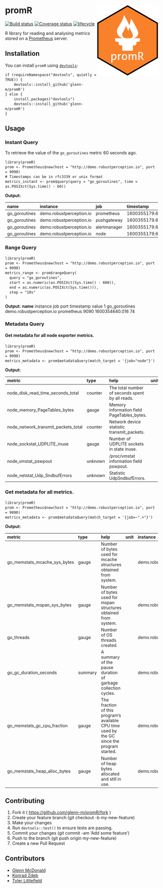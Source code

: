 
<!-- README.md is generated from README.Rmd. Please edit that file -->

promR <img src="man/figures/logo.png" align="right" />
======================================================

[![Build
status](https://github.com/glenn-m/promR/workflows/R-CMD-check/badge.svg)](https://github.com/glenn-m/promR/actions)
[![Coverage
status](https://codecov.io/gh/glenn-m/promR/branch/master/graph/badge.svg)](https://codecov.io/github/glenn-m/promR?branch=master)
[![lifecycle](https://img.shields.io/badge/lifecycle-experimental-orange.svg)](https://www.tidyverse.org/lifecycle/#experimental)

R library for reading and analysing metrics stored on a
[Prometheus](https://prometheus.io/) server.

Installation
------------

You can install `promR` using
[`devtools`](https://github.com/r-lib/devtools):

    if (requireNamespace("devtools", quietly = TRUE)) {
        devtools::install_github('glenn-m/promR')
    } else {
        install.packages("devtools")
        devtools::install_github('glenn-m/promR')
    }

Usage
-----

### Instant Query

To retrieve the value of the `go_goroutines` metric 60 seconds ago.

    library(promR)
    prom <- Prometheus$new(host = "http://demo.robustperception.io", port = 9090)
    # Timestamps can be in rfc3339 or unix format
    metrics_instant <- prom$query(query = "go_goroutines", time = as.POSIXct(Sys.time() - 60))

**Output:**

| name           | instance                 | job          | timestamp      | port |
|:---------------|:-------------------------|:-------------|:---------------|-----:|
| go\_goroutines | demo.robustperception.io | prometheus   | 1600355179.603 | 9090 |
| go\_goroutines | demo.robustperception.io | pushgateway  | 1600355179.603 | 9091 |
| go\_goroutines | demo.robustperception.io | alertmanager | 1600355179.603 | 9093 |
| go\_goroutines | demo.robustperception.io | node         | 1600355179.603 | 9100 |

### Range Query

    library(promR)
    prom <- Prometheus$new(host = "http://demo.robustperception.io", port = 9090)
    metrics_range <- prom$rangeQuery(
      query = "go_goroutines",
      start = as.numeric(as.POSIXct(Sys.time() - 600)),
      end = as.numeric(as.POSIXct(Sys.time())),
      step = "10s"
    )

**Output:** **name** instance job port timestamp value 1 go\_goroutines
demo.robustperception.io prometheus 9090 1600354640.016 74

### Metadata Query

#### Get metadata for all node exporter metrics.

    library(promR)
    prom <- Prometheus$new(host = "http://demo.robustperception.io", port = 9090)
    metrics_metadata <- prom$metadataQuery(match_target = '{job="node"}')

**Output:**

| metric                                  | type    | help                                            | unit | instance                      | job  |
|:----------------------------------------|:--------|:------------------------------------------------|:-----|:------------------------------|:-----|
| node\_disk\_read\_time\_seconds\_total  | counter | The total number of seconds spent by all reads. |      | demo.robustperception.io:9100 | node |
| node\_memory\_PageTables\_bytes         | gauge   | Memory information field PageTables\_bytes.     |      | demo.robustperception.io:9100 | node |
| node\_network\_transmit\_packets\_total | counter | Network device statistic transmit\_packets.     |      | demo.robustperception.io:9100 | node |
| node\_sockstat\_UDPLITE\_inuse          | gauge   | Number of UDPLITE sockets in state inuse.       |      | demo.robustperception.io:9100 | node |
| node\_vmstat\_pswpout                   | unknown | /proc/vmstat information field pswpout.         |      | demo.robustperception.io:9100 | node |
| node\_netstat\_Udp\_SndbufErrors        | unknown | Statistic UdpSndbufErrors.                      |      | demo.robustperception.io:9100 | node |

### Get metadata for all metrics.

    library(promR)
    prom <- Prometheus$new(host = "http://demo.robustperception.io", port = 9090)
    metrics_metadata <- prom$metadataQuery(match_target = '{job=~".+"}')

**Output:**

| metric                           | type    | help                                                                                        | unit | instance                      | job         |
|:---------------------------------|:--------|:--------------------------------------------------------------------------------------------|:-----|:------------------------------|:------------|
| go\_memstats\_mcache\_sys\_bytes | gauge   | Number of bytes used for mcache structures obtained from system.                            |      | demo.robustperception.io:9091 | pushgateway |
| go\_memstats\_mspan\_sys\_bytes  | gauge   | Number of bytes used for mspan structures obtained from system.                             |      | demo.robustperception.io:9091 | pushgateway |
| go\_threads                      | gauge   | Number of OS threads created.                                                               |      | demo.robustperception.io:9091 | pushgateway |
| go\_gc\_duration\_seconds        | summary | A summary of the pause duration of garbage collection cycles.                               |      | demo.robustperception.io:9091 | pushgateway |
| go\_memstats\_gc\_cpu\_fraction  | gauge   | The fraction of this program’s available CPU time used by the GC since the program started. |      | demo.robustperception.io:9091 | pushgateway |
| go\_memstats\_heap\_alloc\_bytes | gauge   | Number of heap bytes allocated and still in use.                                            |      | demo.robustperception.io:9091 | pushgateway |

Contributing
------------

1.  Fork it (
    <a href="https://github.com/glenn-m/promR/fork" class="uri">https://github.com/glenn-m/promR/fork</a>
    )
2.  Create your feature branch (git checkout -b my-new-feature)
3.  Make your changes
4.  Run `devtools::test()` to ensure tests are passing.
5.  Commit your changes (git commit -am ‘Add some feature’)
6.  Push to the branch (git push origin my-new-feature)
7.  Create a new Pull Request

Contributors
------------

-   [Glenn McDonald](https://github.com/glenn-m)
-   [Konrad Zdeb](https://github.com/konradedgar)
-   [Tyler Littlefield](https://github.com/tyluRp)

